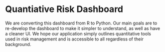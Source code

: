 # Quantiative Risk Dashboard

We are converting this dashboard from R to Python. Our main goals are to re-develop the dashboard to make it simpler to understand, as well as have a cleaner UI.
We hope our application simply outlines quantitative tools used in risk management and is accessible to all regardless of their background.
